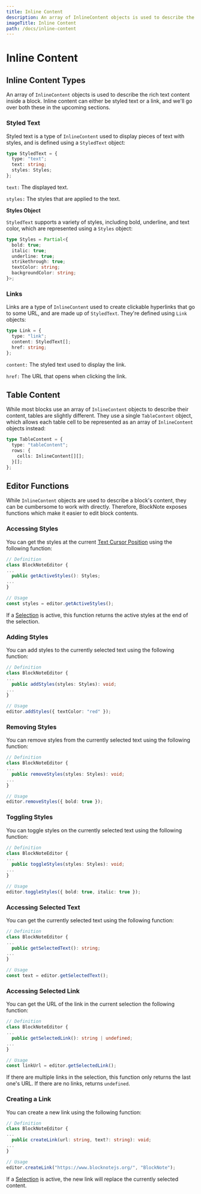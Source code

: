 ```yaml
---
title: Inline Content
description: An array of InlineContent objects is used to describe the rich text content inside a block. Inline content can either be styled text or a link, and we'll go over both these in the upcoming sections.
imageTitle: Inline Content
path: /docs/inline-content
---
```


# Inline Content

## Inline Content Types

An array of `InlineContent` objects is used to describe the rich text content inside a block. Inline content can either be styled text or a link, and we'll go over both these in the upcoming sections.

### Styled Text

Styled text is a type of `InlineContent` used to display pieces of text with styles, and is defined using a `StyledText` object:

```typescript
type StyledText = {
  type: "text";
  text: string;
  styles: Styles;
};
```

`text:` The displayed text.

`styles:` The styles that are applied to the text.

**Styles Object**

`StyledText` supports a variety of styles, including bold, underline, and text color, which are represented using a `Styles` object:

```typescript
type Styles = Partial<{
  bold: true;
  italic: true;
  underline: true;
  strikethrough: true;
  textColor: string;
  backgroundColor: string;
}>;
```

### Links

Links are a type of `InlineContent` used to create clickable hyperlinks that go to some URL, and are made up of `StyledText`. They're defined using `Link` objects:

```typescript
type Link = {
  type: "link";
  content: StyledText[];
  href: string;
};
```

`content:` The styled text used to display the link.

`href:` The URL that opens when clicking the link.

## Table Content

While most blocks use an array of `InlineContent` objects to describe their content, tables are slightly different. They use a single `TableContent` object, which allows each table cell to be represented as an array of `InlineContent` objects instead:


```typescript
type TableContent = {
  type: "tableContent";
  rows: {
    cells: InlineContent[][];
  }[];
};
```

## Editor Functions

While `InlineContent` objects are used to describe a block's content, they can be cumbersome to work with directly. Therefore, BlockNote exposes functions which make it easier to edit block contents.

### Accessing Styles

You can get the styles at the current [Text Cursor Position](/docs/cursor-selections#text-cursor) using the following function:

```typescript
// Definition
class BlockNoteEditor {
...
  public getActiveStyles(): Styles;
...
}

// Usage
const styles = editor.getActiveStyles();
```

If a [Selection](/docs/cursor-selections#selections) is active, this function returns the active styles at the end of the selection.

### Adding Styles

You can add styles to the currently selected text using the following function:

```typescript
// Definition
class BlockNoteEditor {
...
  public addStyles(styles: Styles): void;
...
}

// Usage
editor.addStyles({ textColor: "red" });
```

### Removing Styles

You can remove styles from the currently selected text using the following function:

```typescript
// Definition
class BlockNoteEditor {
...
  public removeStyles(styles: Styles): void;
...
}

// Usage
editor.removeStyles({ bold: true });
```

### Toggling Styles

You can toggle styles on the currently selected text using the following function:

```typescript
// Definition
class BlockNoteEditor {
...
  public toggleStyles(styles: Styles): void;
...
}

// Usage
editor.toggleStyles({ bold: true, italic: true });
```

### Accessing Selected Text

You can get the currently selected text using the following function:

```typescript
// Definition
class BlockNoteEditor {
...
  public getSelectedText(): string;
...
}

// Usage
const text = editor.getSelectedText();
```

### Accessing Selected Link

You can get the URL of the link in the current selection the following function:

```typescript
// Definition
class BlockNoteEditor {
...
  public getSelectedLink(): string | undefined;
...
}

// Usage
const linkUrl = editor.getSelectedLink();
```

If there are multiple links in the selection, this function only returns the last one's URL. If there are no links, returns `undefined`.

### Creating a Link

You can create a new link using the following function:

```typescript
// Definition
class BlockNoteEditor {
...
  public createLink(url: string, text?: string): void;
...
}

// Usage
editor.createLink("https://www.blocknotejs.org/", "BlockNote");
```

If a [Selection](/docs/cursor-selections#selections) is active, the new link will replace the currently selected content.
